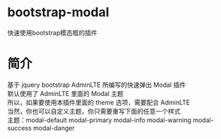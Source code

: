 # bootstrap-modal
快速使用bootstrap模态框的插件
# 简介

基于 jquery bootstrap AdminLTE 所编写的快速弹出 Modal 插件<br />
默认使用了 AdminLTE 里面的 Modal 主题<br />
所以，如果要使用本插件里面的 theme 选项，需要配合 AdminLTE <br />
当然，你也可以自定义主题，你只需要重写下面的任意一个样式<br />
主题：modal-default modal-primary modal-info modal-warning modal-success modal-danger
